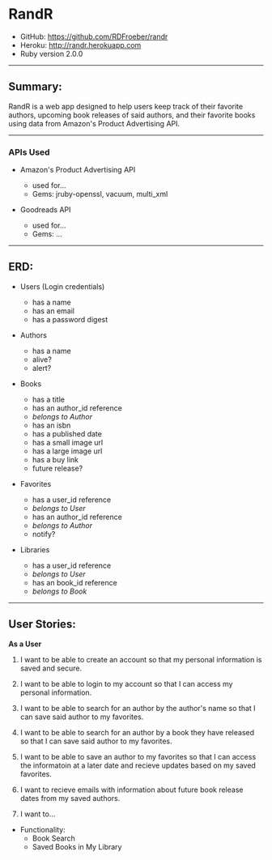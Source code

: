 RandR
========
* GitHub: https://github.com/RDFroeber/randr
* Heroku: http://randr.herokuapp.com
* Ruby version 2.0.0

---

## Summary:
RandR is a web app designed to help users keep track of their favorite authors, upcoming book releases of said authors, and their favorite books using data from Amazon's Product Advertising API.

---

### APIs Used
+ Amazon's Product Advertising API 
  * used for...
  * Gems: jruby-openssl, vacuum, multi_xml

+ Goodreads API
  * used for...
  * Gems: ...


---

## ERD:
+ Users (Login credentials)
  * has a name
  * has an email
  * has a password digest

+ Authors
  * has a name
  * alive?
  * alert?

+ Books
  * has a title
  * has an author_id reference
  * *belongs to Author*
  * has an isbn
  * has a published date
  * has a small image url
  * has a large image url
  * has a buy link
  * future release?

+ Favorites
  * has a user_id reference
  * *belongs to User*
  * has an author_id reference
  * *belongs to Author*
  * notify?

+ Libraries
  * has a user_id reference
  * *belongs to User*
  * has an book_id reference
  * *belongs to Book*

---

## User Stories:

**As a User**

1. I want to be able to create an account so that my personal information is saved and secure.

2. I want to be able to login to my account so that I can access my personal information.

3. I want to be able to search for an author by the author's name so that I can save said author to my favorites.

4. I want to be able to search for an author by a book they have released so that I can save said author to my favorites.

5. I want to be able to save an author to my favorites so that I can access the informatoin at a later date and recieve updates based on my saved favorites.

6. I want to recieve emails with information about future book release dates from my saved authors.

7. I want to...



+ Functionality:
  * Book Search
  * Saved Books in My Library
